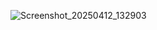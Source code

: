 ![Screenshot_20250412_132903](https://github.com/user-attachments/assets/4dbda502-69a3-4400-83d3-09a6cd9af4be)
